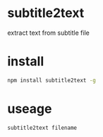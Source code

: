 # subtitle2text

extract text from subtitle file

# install

```sh
npm install subtitle2text -g
```


# useage

```sh
subtitle2text filename
```
